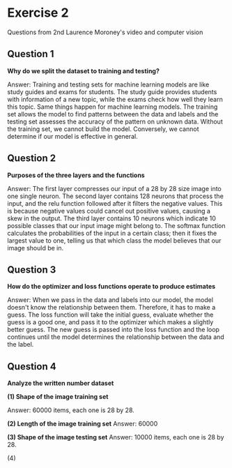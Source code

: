 # Exercise 2
Questions from 2nd Laurence Moroney's video and computer vision

## Question 1
**Why do we split the dataset to training and testing?**

Answer: Training and testing sets for machine learning models are like study guides and exams for students. The study guide provides students with information of a new topic, while the exams check how well they learn this topic. Same things happen for machine learning models. The training set allows the model to find patterns between the data and labels and the testing set assesses the accuracy of the pattern on unknown data. Without the training set, we cannot build the model. Conversely, we cannot determine if our model is effective in general. 


## Question 2
**Purposes of the three layers and the functions**

Answer: The first layer compresses our input of a 28 by 28 size image into one single neuron. The second layer contains 128 neurons that process the input, and the relu function followed after it filters the negative values. This is because negative values could cancel out positive values, causing a skew in the output. The third layer contains 10 neurons which indicate 10 possible classes that our input image might belong to. The softmax function calculates the probabilities of the input in a certain class; then it fixes the largest value to one, telling us that which class the model believes that our image should be in. 


## Question 3
**How do the optimizer and loss functions operate to produce estimates**

Answer: When we pass in the data and labels into our model, the model doesn't know the relationship between them. Therefore, it has to make a guess. The loss function will take the initial guess, evaluate whether the guess is a good one, and pass it to the optimizer which makes a slightly better guess. The new guess is passed into the loss function and the loop continues until the model determines the relationship between the data and the label. 


## Question 4
**Analyze the written number dataset**

**(1) Shape of the image training set**

  Answer: 60000 items, each one is 28 by 28. 
  
**(2) Length of the image training set**
  Answer: 60000
  
**(3) Shape of the image testing set**
  Answer: 10000 items, each one is 28 by 28. 
  
(4) 




